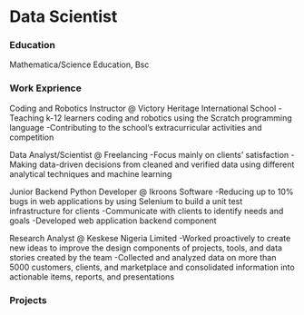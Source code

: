 # Data Scientist

### Education
Mathematica/Science Education, Bsc

### Work Exprience
Coding and Robotics Instructor @ Victory Heritage International School
-Teaching k-12 learners coding and robotics using the Scratch programming language
-Contributing to the school’s extracurricular activities and competition

Data Analyst/Scientist @ Freelancing
-Focus mainly on clients’ satisfaction
-Making data-driven decisions from cleaned and verified data using different analytical techniques and machine learning

Junior Backend Python Developer @ Ikroons Software
-Reducing up to 10% bugs in web applications by using Selenium to build a unit test infrastructure for clients
-Communicate with clients to identify needs and goals
-Developed web application backend component

Research Analyst @ Keskese Nigeria Limited
-Worked proactively to create new ideas to improve the design components of projects, tools, and data stories created by the team
-Collected and analyzed data on more than 5000 customers, clients, and marketplace and consolidated information into actionable items, reports, and presentations

### Projects


